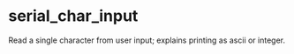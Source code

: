 # serial_char_input

Read a single character from user input; explains printing as ascii or integer.
